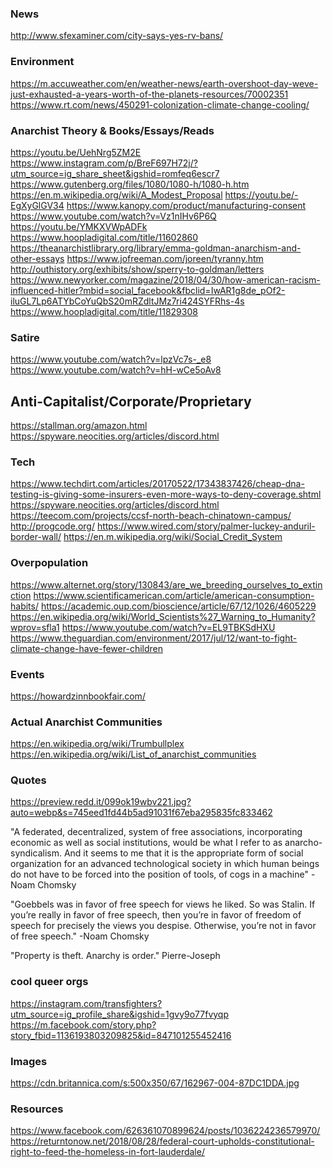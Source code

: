 <!-- TITLE: Articles -->
<!-- SUBTITLE: Interesting articles, videos, books, etc -->

### News
http://www.sfexaminer.com/city-says-yes-rv-bans/

### Environment
https://m.accuweather.com/en/weather-news/earth-overshoot-day-weve-just-exhausted-a-years-worth-of-the-planets-resources/70002351
https://www.rt.com/news/450291-colonization-climate-change-cooling/

### Anarchist Theory & Books/Essays/Reads
https://youtu.be/UehNrg5ZM2E
https://www.instagram.com/p/BreF697H72j/?utm_source=ig_share_sheet&igshid=romfeq6escr7
https://www.gutenberg.org/files/1080/1080-h/1080-h.htm
https://en.m.wikipedia.org/wiki/A_Modest_Proposal
https://youtu.be/-EgXyGlGV34
https://www.kanopy.com/product/manufacturing-consent
https://www.youtube.com/watch?v=Vz1nIHv6P6Q
https://youtu.be/YMKXVWpADFk
https://www.hoopladigital.com/title/11602860
https://theanarchistlibrary.org/library/emma-goldman-anarchism-and-other-essays
https://www.jofreeman.com/joreen/tyranny.htm
http://outhistory.org/exhibits/show/sperry-to-goldman/letters
https://www.newyorker.com/magazine/2018/04/30/how-american-racism-influenced-hitler?mbid=social_facebook&fbclid=IwAR1g8de_pOf2-iluGL7Lp6ATYbCoYuQbS20mRZdltJMz7ri424SYFRhs-4s
https://www.hoopladigital.com/title/11829308


### Satire
https://www.youtube.com/watch?v=lpzVc7s-_e8
https://www.youtube.com/watch?v=hH-wCe5oAv8


## Anti-Capitalist/Corporate/Proprietary
https://stallman.org/amazon.html
https://spyware.neocities.org/articles/discord.html

### Tech
https://www.techdirt.com/articles/20170522/17343837426/cheap-dna-testing-is-giving-some-insurers-even-more-ways-to-deny-coverage.shtml
https://spyware.neocities.org/articles/discord.html
https://teecom.com/projects/ccsf-north-beach-chinatown-campus/
http://progcode.org/
https://www.wired.com/story/palmer-luckey-anduril-border-wall/
https://en.m.wikipedia.org/wiki/Social_Credit_System

### Overpopulation
https://www.alternet.org/story/130843/are_we_breeding_ourselves_to_extinction
https://www.scientificamerican.com/article/american-consumption-habits/
https://academic.oup.com/bioscience/article/67/12/1026/4605229
https://en.wikipedia.org/wiki/World_Scientists%27_Warning_to_Humanity?wprov=sfla1
https://www.youtube.com/watch?v=EL9TBKSdHXU
https://www.theguardian.com/environment/2017/jul/12/want-to-fight-climate-change-have-fewer-children


### Events
https://howardzinnbookfair.com/

### Actual Anarchist Communities
https://en.wikipedia.org/wiki/Trumbullplex
https://en.wikipedia.org/wiki/List_of_anarchist_communities

### Quotes
https://preview.redd.it/099ok19wbv221.jpg?auto=webp&s=745eed1fd44b5ad91031f67eba295835fc833462

"A federated, decentralized, system of free associations, incorporating economic as well as social institutions, would be what I refer to as anarcho-syndicalism. And it seems to me that it is the appropriate form of social organization for an advanced technological society in which human beings do not have to be forced into the position of tools, of cogs in a machine" -Noam Chomsky

"Goebbels was in favor of free speech for views he liked. So was Stalin. If you’re really in favor of free speech, then you’re in favor of freedom of speech for precisely the views you despise. Otherwise, you’re not in favor of free speech." -Noam Chomsky

"Property is theft. Anarchy is order." Pierre-Joseph

### cool queer orgs
https://instagram.com/transfighters?utm_source=ig_profile_share&igshid=1gvy9o77fvyqp
https://m.facebook.com/story.php?story_fbid=1136193803209825&id=847101255452416

### Images
https://cdn.britannica.com/s:500x350/67/162967-004-87DC1DDA.jpg

### Resources
https://www.facebook.com/626361070899624/posts/1036224236579970/
https://returntonow.net/2018/08/28/federal-court-upholds-constitutional-right-to-feed-the-homeless-in-fort-lauderdale/